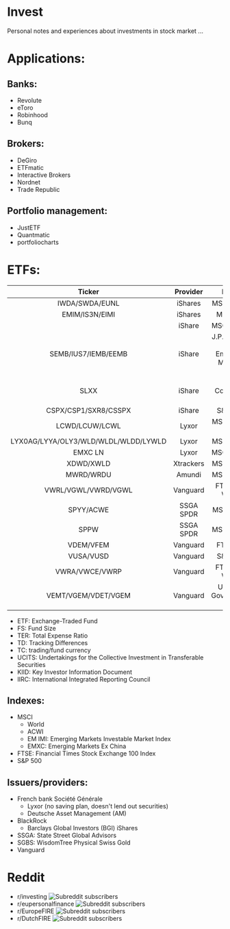 # Invest
Personal notes and experiences about investments in stock market ...



# Applications:

## Banks:

- Revolute
- eToro
- Robinhood
- Bunq

## Brokers:

- DeGiro 
- ETFmatic
- Interactive Brokers
- Nordnet
- Trade Republic

## Portfolio management:

- JustETF
- Quantmatic
- portfoliocharts



# ETFs:

|                Ticker                |  Provider |                 Index                 |   FS   |  TER  | TD | 1Y      |  Domiciled |  TC | UCITS | Accumulating | DeGiro |     ISIN     | Comment |
|:------------------------------------:|:---------:|:-------------------------------------:|:------:|:-----:|:--:|---------|:----------:|:---:|:-----:|:------------:|:------:|:------------:|:-------:|
|            IWDA/SWDA/EUNL            |  iShares  |               MSCI World              | 20,362 | 0.20% |    | -1.60%  |   Ireland  | USD |   ✓   |       ✓      |    ✓   | IE00B4L5Y983 |         |
|            EMIM/IS3N/EIMI            |  iShares  |                MSCI EM                | 11,501 | 0.18% |    | -11.30% |   Ireland  | USD |   ✓   |       ✓      |    ✓   | IE00BKM4GZ66 |         |
|                                      |   iShare  |               MSCI EMXC               |        |       |    |         |            |     |       |              |        | US46434G7640 |         |
|          SEMB/IUS7/IEMB/EEMB         |   iShare  | J.P. Morgan USD Emerging Markets Bond |  6,065 | 0.45% |    | -1.90%  |   Ireland  | USD |   ✓   |       ✗      |    ✓   | IE00B2NPKV68 |         |
|                 SLXX                 |   iShare  |           GBP Corporate Bond          |  2.233 | 0.20% |    | 6.22%   |   Ireland  | GBP |   ✓   |       ✗      |    ✓   | IE00B00FV011 |         |
|         CSPX/CSP1/SXR8/CSSPX         |   iShare  |                S&P 500                | 30,400 | 0.07% |    | 3.12%   |   Ireland  | USD |   ✓   |       ✓      |    ✓   | IE00B5BMR087 |         |
|            LCWD/LCUW/LCWL            |   Lyxor   |            MSCI World (DR)            |   503  | 0.12% |    | -1.70%  | Luxembourg | USD |   ✓   |       ✓      |    ✓   | LU1781541179 |         |
| LYX0AG/LYYA/OLY3/WLD/WLDL/WLDD/LYWLD |   Lyxor   |               MSCI World              |  2,489 | 0.30% |    | -1.62   |   France   | EUR |   ✓   |       ✓      |    ✓   | FR0010315770 |         |
|                EMXC LN               |   Lyxor   |               MSCI EMXC               |        |       |    |         | Luxembourg | USD |   ✓   |       ✓      |    ✓   | LU2009202107 |         |
|               XDWD/XWLD              | Xtrackers |               MSCI World              |  3,566 | 0.19% |    | -1.60   |   Ireland  | USD |   ✓   |       ✓      |    ✓   | IE00BJ0KDQ92 |         |
|               MWRD/WRDU              |   Amundi  |               MSCI World              |   349  | 0.18% |    | -2.12   | Luxembourg | EUR |   ✓   |       ✓      |    ✓   | LU1437016972 |         |
|          VWRL/VGWL/VWRD/VGWL         |  Vanguard |             FTSE All-World            |  3,890 | 0.22% |    | -2.62   |   Ireland  | USD |   ✓   |       ✗      |    ✓   | IE00B3RBWM25 |         |
|               SPYY/ACWE              | SSGA SPDR |               MSCI ACWI               |  1,511 |  0.40 |    | -2.90   |   Ireland  | USD |   ✓   |       ✓      |    ✓   | IE00B44Z5B48 |         |
|                 SPPW                 | SSGA SPDR |               MSCI World              |   133  | 0.12% |    | -1.45   |   Ireland  | USD |   ✓   |       ✓      |    ✓   | IE00BFY0GT14 |         |
|               VDEM/VFEM              |  Vanguard |                FTSE EM                |  1,613 | 0.22% |    | -10.43  |   Ireland  | USD |   ✓   |       ✗      |    ✓   | IE00B3VVMM84 |         |
|               VUSA/VUSD              |  Vanguard |                S&P 500                | 21,993 | 0.07% |    | 3.10    |   Ireland  | USD |   ✓   |       ✗      |    ✓   | IE00B3XXRP09 |         |
|            VWRA/VWCE/VWRP            |  Vanguard |             FTSE All-World            |   770  | 0.22% |    |         |   Ireland  | USD |   ✓   |       ✓      |    ✓   | IE00BK5BQT80 |         |
|          VEMT/VGEM/VDET/VGEM         |  Vanguard |         USD EM Government Bond        |   320  | 0.25% |    | 1.53    |   Ireland  | USD |   ✓   |       ✗      |    ✓   | IE00BZ163L38 |         |


* ETF: Exchange-Traded Fund
* FS: Fund Size
* TER: Total Expense Ratio
* TD: Tracking Differences
* TC: trading/fund currency
* UCITS: Undertakings for the Collective Investment in Transferable Securities
* KIID: Key Investor Information Document
* IIRC: International Integrated Reporting Council

## Indexes:
* MSCI 
   * World
   * ACWI
   * EM IMI: Emerging Markets Investable Market Index
   * EMXC: Emerging Markets Ex China
* FTSE: Financial Times Stock Exchange 100 Index
* S&P 500


## Issuers/providers:

* French bank Société Générale
   * Lyxor (no saving plan, doesn't lend out securities)
   * Deutsche Asset Management (AM)
* BlackRock
   * Barclays Global Investors (BGI) iShares
* SSGA: State Street Global Advisors
* SGBS: WisdomTree Physical Swiss Gold
* Vanguard



# Reddit

- r/investing ![Subreddit subscribers](https://img.shields.io/reddit/subreddit-subscribers/investing?style=flat-square)
- r/eupersonalfinance ![Subreddit subscribers](https://img.shields.io/reddit/subreddit-subscribers/eupersonalfinance?style=flat-square)
- r/EuropeFIRE ![Subreddit subscribers](https://img.shields.io/reddit/subreddit-subscribers/EuropeFIRE?style=flat-square)
- r/DutchFIRE ![Subreddit subscribers](https://img.shields.io/reddit/subreddit-subscribers/DutchFIRE?style=flat-square)
